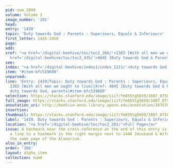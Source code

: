 ```yaml
---
pid: num_2099
volume: Volume 2
image_number: '291'
head:
entry: '1439'
topic: 'Duty towards God : Parents : Superiours, Equals & Inferiours'
first_letter: 1426-1450
page:
add:
xref: "<a href='/digital-beehive/toc/toc2_266/'>1365 [With all men we ought to live]</a>|<a
  href='/digital-beehive/toc/toc2_435/'>4845 [Duty towards God & Parents]</a>"
see:
index: "<a href='/digital-beehive/index1/index_1211/'>duty towards God, parents</a>"
item: "#item-bfc519609"
unparsed:
line: 'Entry: 1439|Topic: Duty towards God : Parents : Superiours, Equals & Inferiours|Xref:
  1365 [With all men we ought to live]|Xref: 4845 [Duty towards God & Parents]|Index:
  duty towards God, parents|#item-bfc519609'
selection: https://stacks.stanford.edu/image/iiif/fm855tg5659/1607_0758/402,2924,2884,1087/full/0/default.jpg
full_image: https://stacks.stanford.edu/image/iiif/fm855tg5659/1607_0758/full/full/0/default.jpg
annotation_uri: http://beehive-anno.library.upenn.edu/annotation/1675781635520
insertion:
thumbnail: https://stacks.stanford.edu/image/iiif/fm855tg5659/1607_0758/402,2924,600,180/250,/0/default.jpg
label: '1439. Duty towards God : Parents : Superiours, Equals & Inferiours'
location: "<a href='/digital-beehive/toc/toc2_281/'>Full Page</a>"
issue: A hashmark near the cross-reference at the end of this entry is connected by
  a line to a hashmark in the right margin next to 1440 [Husband & Wife] later on
  the same page of the Alvearium.
also_in_entry:
order: '366'
layout: alpha_item
collection: num6
---
```

